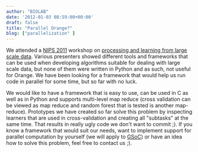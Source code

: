 ```yaml
---
author: "BIOLAB"
date: '2012-01-03 08:59:00+00:00'
draft: false
title: "Parallel Orange?"
blog: ["parallelization" ]
---
```


We attended a [NIPS 2011](http://nips.cc/) workshop on [processing and learning from large scale data](http://biglearn.org/). Various presenters showed different tools and frameworks that can be used when developing algorithms suitable for dealing with large scale data, but none of them were written in Python and as such, not useful for Orange. We have been looking for a framework that would help us run code in parallel for some time, but so far with no luck.

We would like to have a framework that is easy to use, can be used in C as well as in Python and supports multi-level map reduce (cross validation can be viewed as map reduce and random forest that is tested is another map-reduce). Prototypes we have created so far solve this problem by inspecting learners that are used in cross-validation and creating all "subtasks" at the same time. That results in really ugly code we don't want to commit ;). If you know a framework that would suit our needs, want to implement support for parallel computation by yourself (we will apply to [GSoC](https://code.google.com/soc/)) or have an idea how to solve this problem, feel free to contact us ;).
